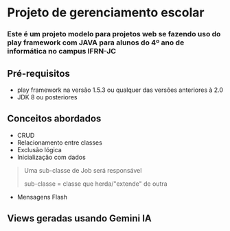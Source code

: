 #   Projeto de gerenciamento escolar

### Este é um projeto modelo para projetos web se fazendo uso do play framework com JAVA para alunos do 4º ano de informática no campus IFRN-JC

## Pré-requisitos
- play framework na versão 1.5.3 ou qualquer das versões anteriores à 2.0
- JDK 8 ou posteriores

## Conceitos abordados

- CRUD
- Relacionamento entre classes
- Exclusão lógica
- Inicialização com dados
> Uma sub-classe de Job será responsável
>
>  sub-classe = classe que herda/"extende" de outra
- Mensagens Flash

## Views geradas usando Gemini IA
